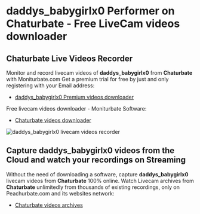 # daddys_babygirlx0 Performer on Chaturbate - Free LiveCam videos downloader

## Chaturbate Live Videos Recorder

Monitor and record livecam videos of **daddys_babygirlx0** from **Chaturbate** with Moniturbate.com
Get a premium trial for free by just and only registering with your Email address:
* [daddys_babygirlx0 Premium videos downloader](https://moniturbate.com/request-demo-licence-key.html)

Free livecam videos downloader - Moniturbate Software:
* [Chaturbate videos downloader](https://moniturbate.com/moniturbate-download-software.html)

![daddys_babygirlx0 livecam videos recorder](https://peachurnet.com/templates/moniturbate-software.png)


## Capture daddys_babygirlx0 videos from the Cloud and watch your recordings on Streaming

Without the need of downloading a software, capture **daddys_babygirlx0** livecam videos from **Chaturbate** 100% online.
Watch Livecam archives from **Chaturbate** unlimitedly from thousands of existing recordings, only on Peachurbate.com and its websites network:
* [Chaturbate videos archives](https://peachurnet.com/)